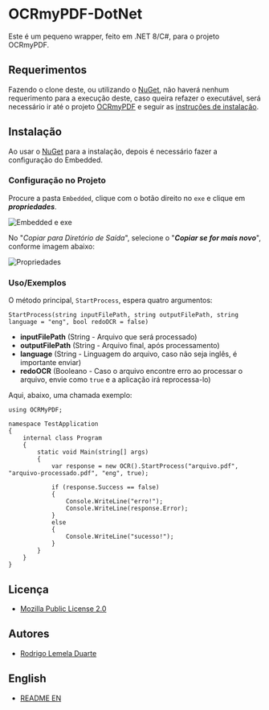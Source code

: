 # OCRmyPDF-DotNet
Este é um pequeno wrapper, feito em .NET 8/C#, para o projeto OCRmyPDF.

## Requerimentos
Fazendo o clone deste, ou utilizando o [NuGet](https://www.nuget.org/packages/OCRmyPDF-DotNet), não haverá nenhum requerimento para a execução deste, caso queira refazer o executável, será necessário ir até o projeto [OCRmyPDF](https://github.com/ocrmypdf/OCRmyPDF) e seguir as [instruções de instalação](https://ocrmypdf.readthedocs.io/en/latest/installation.html).

## Instalação

Ao usar o [NuGet](https://www.nuget.org/packages/OCRmyPDF-DotNet) para a instalação, depois é necessário fazer a configuração do Embedded.

### Configuração no Projeto

Procure a pasta ```Embedded```, clique com o botão direito no ```exe``` e clique em ***propriedades***.

![Embedded e exe](https://i.imgur.com/R8EszP9_d.webp?maxwidth=760&fidelity=grand)

No "*Copiar para Diretório de Saída*", selecione o "***Copiar se for mais novo***", conforme imagem abaixo:

![Propriedades](https://i.imgur.com/fUi7GEa_d.webp?maxwidth=760&fidelity=grand)

### Uso/Exemplos

O método principal, ```StartProcess```, espera quatro argumentos:

```dotnet
StartProcess(string inputFilePath, string outputFilePath, string language = "eng", bool redoOCR = false)
```

- **inputFilePath** (String - Arquivo que será processado)
- **outputFilePath** (String - Arquivo final, após processamento)
- **language** (String - Linguagem do arquivo, caso não seja inglês, é importante enviar)
- **redoOCR** (Booleano - Caso o arquivo encontre erro ao processar o arquivo, envie como ```true``` e a aplicação irá reprocessa-lo)

Aqui, abaixo, uma chamada exemplo:

```dotnet
using OCRMyPDF;

namespace TestApplication
{
    internal class Program
    {
        static void Main(string[] args)
        {
            var response = new OCR().StartProcess("arquivo.pdf", "arquivo-processado.pdf", "eng", true);

            if (response.Success == false)
            {
                Console.WriteLine("erro!");
                Console.WriteLine(response.Error);
            }
            else
            {
                Console.WriteLine("sucesso!");
            }
        }
    }
}
```

## Licença
- [Mozilla Public License 2.0](https://github.com/rodrigo-lemela-duarte/OCRmyPDF-DotNet/blob/main/LICENSE)

## Autores
- [Rodrigo Lemela Duarte](https://github.com/rodrigo-lemela-duarte)

## English
- [README EN](https://github.com/rodrigo-lemela-duarte/OCRmyPDF-DotNet/blob/main/README-en.md)
